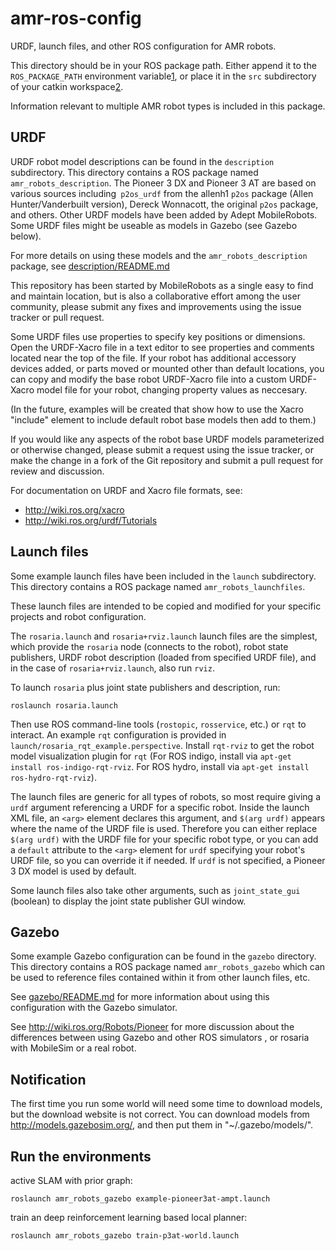 amr-ros-config
==============

URDF, launch files, and other ROS configuration for AMR robots.

This directory should be in your ROS package path. Either append it 
to the `ROS_PACKAGE_PATH` environment variable[1], or place it in the
`src` subdirectory of your catkin workspace[2].

Information relevant to multiple AMR robot types is included in this
package.  

URDF
----

URDF robot model descriptions can be found in the `description` subdirectory. This
directory contains a ROS package named `amr_robots_description`.
The Pioneer 3 DX and Pioneer 3 AT are
based on various sources including` p2os_urdf` from the allenh1 `p2os` package (Allen Hunter/Vanderbuilt
version), Dereck Wonnacott, the
original `p2os` package, and others.  Other URDF models have been added
by Adept MobileRobots.  Some URDF files might be useable as models
in Gazebo (see Gazebo below).

For more details on using these models and the `amr_robots_description` package, see [description/README.md](description/README.md)

This repository has been started by MobileRobots as a single easy to find and maintain location,
but is also a collaborative effort among the user community, please submit any fixes and improvements using the
issue tracker or pull request.

Some URDF files use properties to specify key positions or dimensions. 
Open the URDF-Xacro file in a text editor to see properties and comments
located near the top of the file.
If your robot has additional accessory devices added, or parts moved or 
mounted other than default locations, you can copy and modify the
base robot URDF-Xacro file into a custom URDF-Xacro model file
for your robot, changing property values as neccesary. 

(In the future, examples will be created that show how to use the Xacro "include"
element to include default robot base models then add to them.)

If you would like any aspects of the robot base URDF models parameterized
or otherwise changed, please submit a request using the issue tracker,
or make the change in a fork of the Git repository and submit a pull request
for review and discussion.

For documentation on URDF and Xacro file formats, see:
* <http://wiki.ros.org/xacro>
* <http://wiki.ros.org/urdf/Tutorials>

Launch files
------------

Some example launch files have been included in the `launch`
subdirectory.   This directory contains a ROS package named
`amr_robots_launchfiles`.

These launch files are intended to be copied and modified 
for your specific projects and robot configuration.

The `rosaria.launch` and `rosaria+rviz.launch` launch files
are the simplest, which provide the `rosaria` node (connects
to the robot), robot state publishers, URDF robot 
description (loaded from specified URDF file), and in 
the case of `rosaria+rviz.launch`, also run `rviz`.

To launch `rosaria` plus joint state publishers and description, run:

    roslaunch rosaria.launch

Then use ROS command-line tools (`rostopic`, `rosservice`, etc.) 
or `rqt` to interact.  An example `rqt` configuration is provided
in `launch/rosaria_rqt_example.perspective`.  Install `rqt-rviz` 
to get the robot model visualization plugin for `rqt` (For
ROS indigo, install via `apt-get install ros-indigo-rqt-rviz`. For
ROS hydro, install via `apt-get install ros-hydro-rqt-rviz`).

The launch files are generic for all types of robots,
so most require giving a `urdf` argument referencing a URDF
for a specific robot.   Inside the launch XML file, an
`<arg>` element declares this argument, and `$(arg urdf)`
appears where the name of the URDF file is used.  Therefore
you can either replace `$(arg urdf)` with the URDF file
for your specific robot type, or you can add a `default`
attribute to the `<arg>` element for `urdf` specifying
your robot's URDF file, so you can override it if needed.
If `urdf` is not specified, a Pioneer 3 DX model is used by
default.

Some launch files also take other arguments, such as
`joint_state_gui` (boolean) to display the joint state
publisher GUI window. 


Gazebo
------

Some example Gazebo configuration can be found in the `gazebo`
directory. This directory contains a ROS package named
`amr_robots_gazebo` which can be used to reference files contained
within it from other launch files, etc.  

See [gazebo/README.md](gazebo/README.md) for more information about using this configuration with the Gazebo simulator.

See <http://wiki.ros.org/Robots/Pioneer> for more discussion
about the differences between using Gazebo and other ROS simulators , or 
rosaria with MobileSim or a real robot.


Notification
------------

The first time you run some world will need some time to download models, but the download website is not correct. You can download models from <http://models.gazebosim.org/>, and then put them in "~/.gazebo/models/".


[1]: http://wiki.ros.org/ROS/EnvironmentVariables#ROS_PACKAGE_PATH
[2]: http://wiki.ros.org/catkin/Tutorials/create_a_workspace


Run the environments
--------------------

active SLAM with prior graph:

    roslaunch amr_robots_gazebo example-pioneer3at-ampt.launch

train an deep reinforcement learning based local planner: 
    
    roslaunch amr_robots_gazebo train-p3at-world.launch
